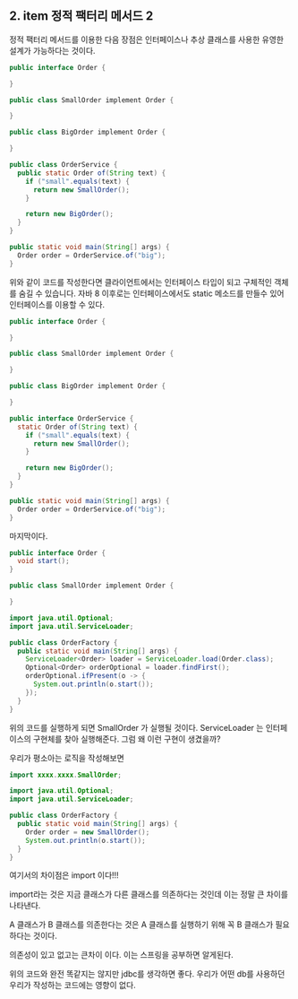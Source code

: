 ## 2. item 정적 팩터리 메서드 2

정적 팩터리 메서드를 이용한 다음 장점은 인터페이스나 추상 클래스를 사용한 유영한 설계가 가능하다는 것이다.

````java
public interface Order {

}

public class SmallOrder implement Order {

}

public class BigOrder implement Order {

}

public class OrderService {
  public static Order of(String text) {
    if ("small".equals(text) {
      return new SmallOrder();
    }

    return new BigOrder();
  }
}

public static void main(String[] args) {
  Order order = OrderService.of("big");
}
````

위와 같이 코드를 작성한다면 클라이언트에서는 인터페이스 타입이 되고 구체적인 객체를 숨길 수 있습니다.
자바 8 이후로는 인터페이스에서도 static 메소드를 만들수 있어 인터페이스를 이용할 수 있다.

````java
public interface Order {

}

public class SmallOrder implement Order {

}

public class BigOrder implement Order {

}

public interface OrderService {
  static Order of(String text) {
    if ("small".equals(text) {
      return new SmallOrder();
    }

    return new BigOrder();
  }
}

public static void main(String[] args) {
  Order order = OrderService.of("big");
}
````

마지막이다.
````java
public interface Order {
  void start();
}

public class SmallOrder implement Order {

}

import java.util.Optional;
import java.util.ServiceLoader;

public class OrderFactory {
  public static void main(String[] args) {
    ServiceLoader<Order> loader = ServiceLoader.load(Order.class);
    Optional<Order> orderOptional = loader.findFirst();
    orderOptional.ifPresent(o -> {
      System.out.println(o.start());
    });
  }
}
````

위의 코드를 실행하게 되면 SmallOrder 가 실행될 것이다.
ServiceLoader 는 인터페이스의 구현체를 찾아 실행해준다.
그럼 왜 이런 구현이 생겼을까?

우리가 평소아는 로직을 작성해보면
````java
import xxxx.xxxx.SmallOrder;

import java.util.Optional;
import java.util.ServiceLoader;

public class OrderFactory {
  public static void main(String[] args) {
    Order order = new SmallOrder();
    System.out.println(o.start());
  }
}
````
여기서의 차이점은 import 이다!!!

import라는 것은 지금 클래스가 다른 클래스를 의존하다는 것인데 이는 정말 큰 차이를 나타낸다.

A 클래스가 B 클래스를 의존한다는 것은 A 클래스를 실행하기 위해 꼭 B 클래스가 필요하다는 것이다.

의존성이 있고 없고는 큰차이 이다. 이는 스프링을 공부하면 알게된다.

위의 코드와 완전 똑같지는 않지만 jdbc를 생각하면 좋다.
우리가 어떤 db를 사용하던 우리가 작성하는 코드에는 영향이 없다.
